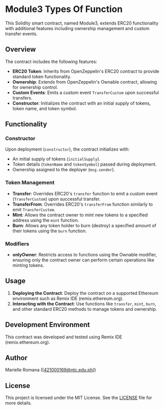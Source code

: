 # Module3 Types Of Function

This Solidity smart contract, named Module3, extends ERC20 functionality with additional features including ownership management and custom transfer events.

## Overview

The contract includes the following features:

- **ERC20 Token**: Inherits from OpenZeppelin's ERC20 contract to provide standard token functionality.
- **Ownership**: Extends from OpenZeppelin's Ownable contract, allowing for ownership control.
- **Custom Events**: Emits a custom event `TransferCustom` upon successful transfers.
- **Constructor**: Initializes the contract with an initial supply of tokens, token name, and token symbol.

## Functionality

### Constructor

Upon deployment (`constructor`), the contract initializes with:
- An initial supply of tokens (`initialSupply`).
- Token details (`tokenName` and `tokenSymbol`) passed during deployment.
- Ownership assigned to the deployer (`msg.sender`).

### Token Management

- **Transfer**: Overrides ERC20's `transfer` function to emit a custom event (`TransferCustom`) upon successful transfer.
- **TransferFrom**: Overrides ERC20's `transferFrom` function similarly to emit `TransferCustom`.
- **Mint**: Allows the contract owner to mint new tokens to a specified address using the `mint` function.
- **Burn**: Allows any token holder to burn (destroy) a specified amount of their tokens using the `burn` function.

### Modifiers

- **onlyOwner**: Restricts access to functions using the Ownable modifier, ensuring only the contract owner can perform certain operations like minting tokens.

## Usage

1. **Deploying the Contract**: Deploy the contract on a supported Ethereum environment such as Remix IDE (remix.ethereum.org).
2. **Interacting with the Contract**: Use functions like `transfer`, `mint`, `burn`, and other standard ERC20 methods to manage tokens and ownership.

## Development Environment

This contract was developed and tested using Remix IDE (remix.ethereum.org).

## Author

Marielle Romana
([421000169@ntc.edu.ph])

## License

This project is licensed under the MIT License. See the [LICENSE](./LICENSE) file for more details.

